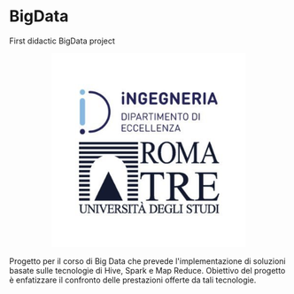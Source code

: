 # BigData
First didactic BigData project 

<p align="center">
  <img src=" Image/uGOy9YQG_400x400.jpg" width="350" title="hover text">
</p>

Progetto per il corso di Big Data che prevede l'implementazione di soluzioni basate sulle tecnologie di Hive, Spark e Map Reduce.
Obiettivo del progetto è enfatizzare il confronto delle prestazioni offerte da tali tecnologie. 



